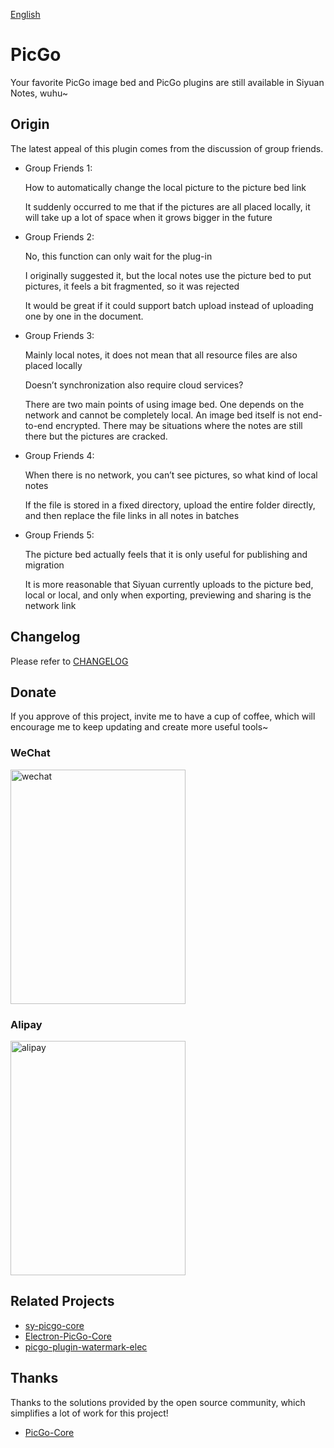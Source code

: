 [English](README.md)

# PicGo

Your favorite PicGo image bed and PicGo plugins are still available in Siyuan Notes, wuhu~

## Origin

The latest appeal of this plugin comes from the discussion of group friends.

- Group Friends 1:

  How to automatically change the local picture to the picture bed link

  It suddenly occurred to me that if the pictures are all placed locally, it will take up a lot of space when it grows bigger in the future

- Group Friends 2:

  No, this function can only wait for the plug-in

  I originally suggested it, but the local notes use the picture bed to put pictures, it feels a bit fragmented, so it was rejected

  It would be great if it could support batch upload instead of uploading one by one in the document.

- Group Friends 3:

  Mainly local notes, it does not mean that all resource files are also placed locally

  Doesn’t synchronization also require cloud services?

  There are two main points of using image bed. One depends on the network and cannot be completely local. An image bed itself is not end-to-end encrypted. There may be situations where the notes are still there but the pictures are cracked.

- Group Friends 4:

  When there is no network, you can’t see pictures, so what kind of local notes

  If the file is stored in a fixed directory, upload the entire folder directly, and then replace the file links in all notes in batches

- Group Friends 5:

  The picture bed actually feels that it is only useful for publishing and migration

  It is more reasonable that Siyuan currently uploads to the picture bed, local or local, and only when exporting, previewing and sharing is the network link

## Changelog

Please refer to [CHANGELOG](https://github.com/terwer/siyuan-plugin-kanban-girl/blob/main/CHANGELOG.md)

## Donate

If you approve of this project, invite me to have a cup of coffee, which will encourage me to keep updating and create more useful tools~

### WeChat

<div>
<img src="https://static-rs-terwer.oss-cn-beijing.aliyuncs.com/donate/wechat.jpg" alt="wechat" style="width:280px;height:375px;" />
</div>

### Alipay

<div>
<img src="https://static-rs-terwer.oss-cn-beijing.aliyuncs.com/donate/alipay.jpg" alt="alipay" style="width:280px;height:375px;" />
</div>

## Related Projects

- [sy-picgo-core](https://github.com/terwer/sy-picgo-core)
- [Electron-PicGo-Core](https://github.com/terwer/Electron-PicGo-Core)
- [picgo-plugin-watermark-elec](https://github.com/terwer/picgo-plugin-watermark-elec)

## Thanks

Thanks to the solutions provided by the open source community, which simplifies a lot of work for this project!

- [PicGo-Core](https://github.com/PicGo/PicGo-Core)